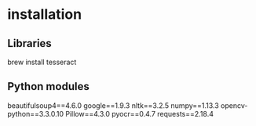 # installation
## Libraries
brew install tesseract
## Python modules
beautifulsoup4==4.6.0
google==1.9.3
nltk==3.2.5
numpy==1.13.3
opencv-python==3.3.0.10
Pillow==4.3.0
pyocr==0.4.7
requests==2.18.4
